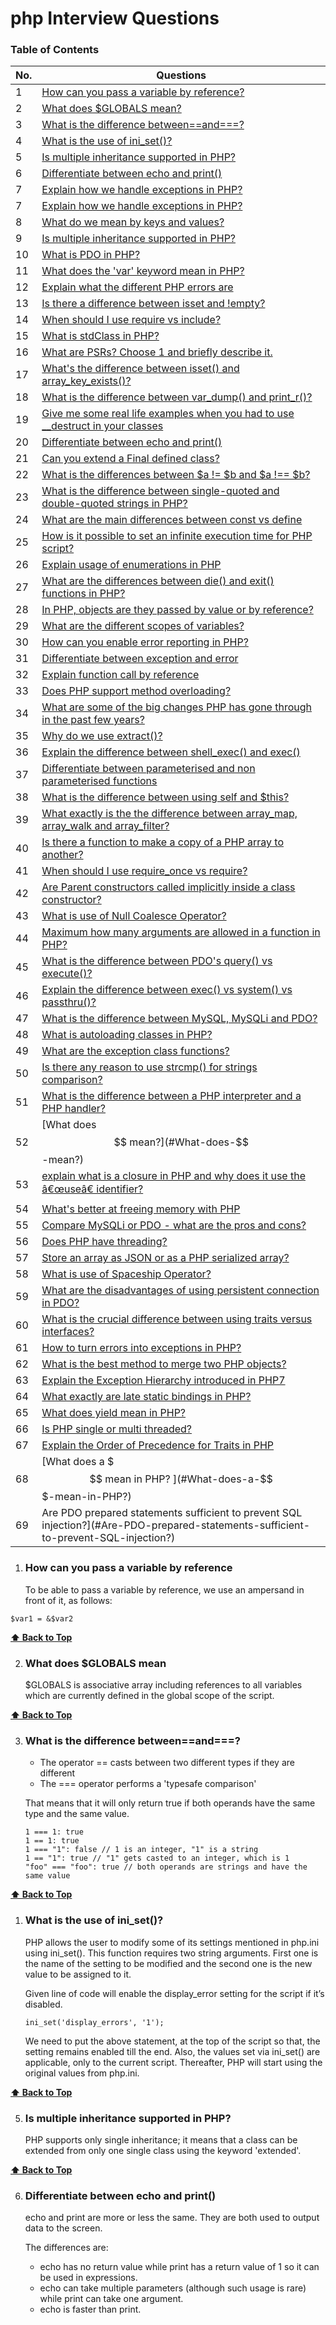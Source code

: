 # php Interview Questions

### Table of Contents

| No. | Questions |
|-----|-----------|
| 1 | [How can you pass a variable by reference?](#How-can-you-pass-a-variable-by-reference) |
| 2 | [What does $GLOBALS mean?](#what-does-GLOBALS-mean)|
| 3 | [What is the difference between==and===?](#what-is-the-difference-between-and-?)|
| 4 | [What is the use of ini_set()?](#What-is-the-use-of-ini_set()?)|
| 5 | [Is multiple inheritance supported in PHP?](#Is-multiple-inheritance-supported-in-PHP?)
| 6 | [Differentiate between echo and print()](#Differentiate-between-echo-and-print())
| 7 | [Explain how we handle exceptions in PHP?](#Explain-how-we-handle-exceptions-in-PHP?)
| 7 |[Explain how we handle exceptions in PHP?](#Explain-how-we-handle-exceptions-in-PHP?)|
| 8 |[What do we mean by keys and values?](#What-do-we-mean-by-keys-and-values?)|
| 9 |[Is multiple inheritance supported in PHP?](#Is-multiple-inheritance-supported-in-PHP?)|
| 10 |[What is PDO in PHP?](#What-is-PDO-in-PHP?)|
| 11 |[What does the 'var' keyword mean in PHP?](#What-does-the-'var'-keyword-mean-in-PHP?)|
| 12 |[Explain what the different PHP errors are](#Explain-what-the-different-PHP-errors-are)|
| 13 |[Is there a difference between isset and !empty?](#Is-there-a-difference-between-isset-and-!empty?)|
| 14 |[When should I use require vs include?](#When-should-I-use-require-vs-include?)|
| 15 |[What is stdClass in PHP?](#What-is-stdClass-in-PHP?)|
| 16 |[What are PSRs? Choose 1 and briefly describe it.](#What-are-PSRs?-Choose-1-and-briefly-describe-it.)|
| 17 |[What's the difference between isset() and array_key_exists()? ](#What's-the-difference-between-isset()-and-array_key_exists()?)|
| 18 |[What is the difference between var_dump() and print_r()?](#What-is-the-difference-between-var_dump()-and-print_r()?)|
| 19 |[Give me some real life examples when you had to use __destruct in your classes](#Give-me-some-real-life-examples-when-you-had-to-use-__destruct-in-your-classes)|
| 20 |[Differentiate between echo and print()](#Differentiate-between-echo-and-print())|
| 21 |[Can you extend a Final defined class?](#Can-you-extend-a-Final-defined-class?)|
| 22 |[What is the differences between $a != $b and $a !== $b?](#What-is-the-differences-between-\$a-!=-\$b-and-\$a-!==-\$b?)|
| 23 |[What is the difference between single-quoted and double-quoted strings in PHP?](#What-is-the-difference-between-single-quoted-and-double-quoted-strings-in-PHP?)|
| 24 |[What are the main differences between const vs define](#What-are-the-main-differences-between-const-vs-define)|
| 25 |[How is it possible to set an infinite execution time for PHP script?](#How-is-it-possible-to-set-an-infinite-execution-time-for-PHP-script?)|
| 26 |[Explain usage of enumerations in PHP](#Explain-usage-of-enumerations-in-PHP)|
| 27 |[What are the differences between die() and exit() functions in PHP?](#What-are-the-differences-between-die()-and-exit()-functions-in-PHP?)|
| 28 |[In PHP, objects are they passed by value or by reference?](#In-PHP,-objects-are-they-passed-by-value-or-by-reference?)|
| 29 |[What are the different scopes of variables?](#What-are-the-different-scopes-of-variables?)|
| 30 |[How can you enable error reporting in PHP?](#How-can-you-enable-error-reporting-in-PHP?)|
| 31 |[Differentiate between exception and error](#Differentiate-between-exception-and-error)|
| 32 |[Explain function call by reference](#Explain-function-call-by-reference)|
| 33 |[Does PHP support method overloading?](#Does-PHP-support-method-overloading?)|
| 34 |[What are some of the big changes PHP has gone through in the past few years?](#What-are-some-of-the-big-changes-PHP-has-gone-through-in-the-past-few-years?)|
| 35 |[Why do we use extract()?](#Why-do-we-use-extract()?)|
| 36 |[Explain the difference between shell_exec() and exec()](#Explain-the-difference-between-shell_exec()-and-exec())|
| 37 |[Differentiate between parameterised and non parameterised functions](#Differentiate-between-parameterised-and-non-parameterised-functions)|
| 38 |[What is the difference between using self and $this?](#What-is-the-difference-between-using-self-and-\$this?)|
| 39 |[What exactly is the the difference between array_map, array_walk and array_filter?](#What-exactly-is-the-the-difference-between-array_map,-array_walk-and-array_filter?)|
| 40 |[Is there a function to make a copy of a PHP array to another?](#Is-there-a-function-to-make-a-copy-of-a-PHP-array-to-another?)|
| 41 |[When should I use require_once vs require?](#When-should-I-use-require_once-vs-require?)|
| 42 |[Are Parent constructors called implicitly inside a class constructor?](#Are-Parent-constructors-called-implicitly-inside-a-class-constructor?)|
| 43 |[What is use of Null Coalesce Operator?](#What-is-use-of-Null-Coalesce-Operator?)|
| 44 |[Maximum how many arguments are allowed in a function in PHP?](#Maximum-how-many-arguments-are-allowed-in-a-function-in-PHP?)|
| 45 |[What is the difference between PDO's query() vs execute()?](#What-is-the-difference-between-PDO's-query()-vs-execute()?)|
| 46 |[Explain the difference between exec() vs system() vs passthru()?](#Explain-the-difference-between-exec()-vs-system()-vs-passthru()?)|
| 47 |[What is the difference between MySQL, MySQLi and PDO? ](#What-is-the-difference-between-MySQL,-MySQLi-and-PDO?)|
| 48 |[What is autoloading classes in PHP?](#What-is-autoloading-classes-in-PHP?)|
| 49 |[What are the exception class functions?](#What-are-the-exception-class-functions?)|
| 50 |[Is there any reason to use strcmp() for strings comparison?](#Is-there-any-reason-to-use-strcmp()for-strings-comparison?)|
| 51 |[What is the difference between a PHP interpreter and a PHP handler?](#What-is-the-difference-between-a-PHP-interpreter-and-a-PHP-handler?)|
| 52 |[What does $$ mean?](#What-does-$$-mean?)|
| 53 |[explain what is a closure in PHP and why does it use the â€œuseâ€ identifier?](#explain-what-is-a-closure-in-PHP-and-why-does-it-use-the-â€œuseâ€-identifier?)|
| 54 |[What's better at freeing memory with PHP](#What's-better-at-freeing-memory-with-PHP)|
| 55 |[Compare MySQLi or PDO - what are the pros and cons?](#Compare-MySQLi-or-PDO---what-are-the-pros-and-cons?)|
| 56 |[Does PHP have threading?](#Does-PHP-have-threading?)|
| 57 |[Store an array as JSON or as a PHP serialized array?](#Store-an-array-as-JSON-or-as-a-PHP-serialized-array?)|
| 58 |[What is use of Spaceship Operator?](#What-is-use-of-Spaceship-Operator?)|
| 59 |[What are the disadvantages of using persistent connection in PDO?](#What-are-the-disadvantages-of-using-persistent-connection-in-PDO?)|
| 60 |[What is the crucial difference between using traits versus interfaces?](#What-is-the-crucial-difference-between-using-traits-versus-interfaces?)|
| 61 |[How to turn errors into exceptions in PHP?](#How-to-turn-errors-into-exceptions-in-PHP?)|
| 62 |[What is the best method to merge two PHP objects?](#What-is-the-best-method-to-merge-two-PHP-objects?)|
| 63 |[Explain the Exception Hierarchy introduced in PHP7](#Explain-the-Exception-Hierarchy-introduced-in-PHP7)|
| 64 |[What exactly are late static bindings in PHP?](#What-exactly-are-late-static-bindings-in-PHP?)|
| 65 |[What does yield mean in PHP?](#What-does-yield-mean-in-PHP?)|
| 66 |[Is PHP single or multi threaded?](#Is-PHP-single-or-multi-threaded?)|
| 67 |[Explain the Order of Precedence for Traits in PHP](#Explain-the-Order-of-Precedence-for-Traits-in-PHP)|
| 68 |[What does a $$$ mean in PHP? ](#What-does-a-$$$-mean-in-PHP?)|
| 69 |Are PDO prepared statements sufficient to prevent SQL injection?](#Are-PDO-prepared-statements-sufficient-to-prevent-SQL-injection?)|

1. ### How can you pass a variable by reference
   To be able to pass a variable by reference, we use an ampersand in front of it, as follows:
```
$var1 = &$var2
```
 **[⬆ Back to Top](#table-of-contents)**

2. ### What does $GLOBALS mean
    $GLOBALS is associative array including references to all variables which are currently defined in the global scope of the script.

 **[⬆ Back to Top](#table-of-contents)**


3. ### What is the difference between==and===?
   
   * The operator == casts between two different types if they are different
   * The === operator performs a 'typesafe comparison'
  
   That means that it will only return true if both operands have the same type and the same value.
   ```
   1 === 1: true
   1 == 1: true
   1 === "1": false // 1 is an integer, "1" is a string
   1 == "1": true // "1" gets casted to an integer, which is 1
   "foo" === "foo": true // both operands are strings and have the same value
   ```
 **[⬆ Back to Top](#table-of-contents)**

1. ### What is the use of ini_set()?
   PHP allows the user to modify some of its settings mentioned in php.ini using ini_set(). This function requires two string arguments. First one is the name of the setting to be modified and the second one is the new value to be assigned to it.

   Given line of code will enable the display_error setting for the script if it’s disabled.

   ```
   ini_set('display_errors', '1');
   ```

   We need to put the above statement, at the top of the script so that, the setting remains enabled till the end. Also, the values set via ini_set() are applicable, only to the current script. Thereafter, PHP will start using the original values from php.ini.

 **[⬆ Back to Top](#table-of-contents)**

5. ### Is multiple inheritance supported in PHP?
    PHP supports only single inheritance; it means that a class can be extended from only one single class using the keyword 'extended'.
 
 **[⬆ Back to Top](#table-of-contents)**

6. ### Differentiate between echo and print()
   echo and print are more or less the same. They are both used to output data to the screen.

    The differences are:
    * echo has no return value while print has a return value of 1 so it can be used in expressions.
    * echo can take multiple parameters (although such usage is rare) while print can take one argument.
    * echo is faster than print.

